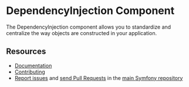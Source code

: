 DependencyInjection Component
=============================

The DependencyInjection component allows you to standardize and centralize the
way objects are constructed in your application.

Resources
---------

 * [Documentation](https://symfony.com/doc/current/components/dependency_injection.html)
 * [Contributing](https://symfony.com/doc/current/contributing/index.html)
 * [Report issues](https://github.com/symfony/symfony/issues) and
   [send Pull Requests](https://github.com/symfony/symfony/pulls)
   in the [main Symfony repository](https://github.com/symfony/symfony)
